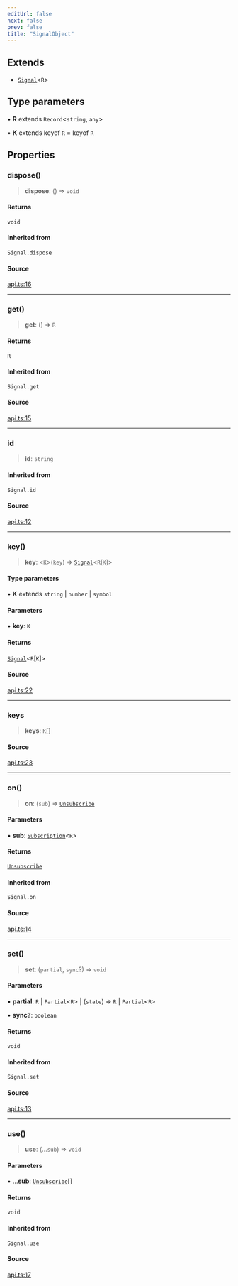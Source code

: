 ```yaml
---
editUrl: false
next: false
prev: false
title: "SignalObject"
---
```


## Extends

- [`Signal`](../type-aliases/Signal.md)\<`R`\>

## Type parameters

• **R** extends `Record`\<`string`, `any`\>

• **K** extends keyof `R` = keyof `R`

## Properties

### dispose()

> **dispose**: () => `void`

#### Returns

`void`

#### Inherited from

`Signal.dispose`

#### Source

[api.ts:16](https://github.com/nodenogg-in/alpha-p2p/blob/aa60360/packages/statekit/src/api.ts#L16)

***

### get()

> **get**: () => `R`

#### Returns

`R`

#### Inherited from

`Signal.get`

#### Source

[api.ts:15](https://github.com/nodenogg-in/alpha-p2p/blob/aa60360/packages/statekit/src/api.ts#L15)

***

### id

> **id**: `string`

#### Inherited from

`Signal.id`

#### Source

[api.ts:12](https://github.com/nodenogg-in/alpha-p2p/blob/aa60360/packages/statekit/src/api.ts#L12)

***

### key()

> **key**: \<`K`\>(`key`) => [`Signal`](../type-aliases/Signal.md)\<`R`\[`K`\]\>

#### Type parameters

• **K** extends `string` \| `number` \| `symbol`

#### Parameters

• **key**: `K`

#### Returns

[`Signal`](../type-aliases/Signal.md)\<`R`\[`K`\]\>

#### Source

[api.ts:22](https://github.com/nodenogg-in/alpha-p2p/blob/aa60360/packages/statekit/src/api.ts#L22)

***

### keys

> **keys**: `K`[]

#### Source

[api.ts:23](https://github.com/nodenogg-in/alpha-p2p/blob/aa60360/packages/statekit/src/api.ts#L23)

***

### on()

> **on**: (`sub`) => [`Unsubscribe`](../type-aliases/Unsubscribe.md)

#### Parameters

• **sub**: [`Subscription`](../type-aliases/Subscription.md)\<`R`\>

#### Returns

[`Unsubscribe`](../type-aliases/Unsubscribe.md)

#### Inherited from

`Signal.on`

#### Source

[api.ts:14](https://github.com/nodenogg-in/alpha-p2p/blob/aa60360/packages/statekit/src/api.ts#L14)

***

### set()

> **set**: (`partial`, `sync`?) => `void`

#### Parameters

• **partial**: `R` \| `Partial`\<`R`\> \| (`state`) => `R` \| `Partial`\<`R`\>

• **sync?**: `boolean`

#### Returns

`void`

#### Inherited from

`Signal.set`

#### Source

[api.ts:13](https://github.com/nodenogg-in/alpha-p2p/blob/aa60360/packages/statekit/src/api.ts#L13)

***

### use()

> **use**: (...`sub`) => `void`

#### Parameters

• ...**sub**: [`Unsubscribe`](../type-aliases/Unsubscribe.md)[]

#### Returns

`void`

#### Inherited from

`Signal.use`

#### Source

[api.ts:17](https://github.com/nodenogg-in/alpha-p2p/blob/aa60360/packages/statekit/src/api.ts#L17)
